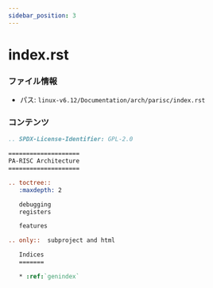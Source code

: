 ```yaml
---
sidebar_position: 3
---
```

# index.rst

### ファイル情報

- パス: `linux-v6.12/Documentation/arch/parisc/index.rst`

### コンテンツ

```rst
.. SPDX-License-Identifier: GPL-2.0

====================
PA-RISC Architecture
====================

.. toctree::
   :maxdepth: 2

   debugging
   registers

   features

.. only::  subproject and html

   Indices
   =======

   * :ref:`genindex`

```
